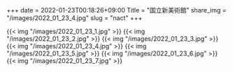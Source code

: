 +++
date  = 2022-01-23T00:18:26+09:00
Title = "国立新美術館"
share_img = "/images/2022_01_23_4.jpg"
slug = "nact"
+++

{{< img "/images/2022_01_23_1.jpg" >}}
{{< img "/images/2022_01_23_2.jpg" >}}
{{< img "/images/2022_01_23_3.jpg" >}}
{{< img "/images/2022_01_23_4.jpg" >}}
{{< img "/images/2022_01_23_5.jpg" >}}
{{< img "/images/2022_01_23_6.jpg" >}}
{{< img "/images/2022_01_23_7.jpg" >}}